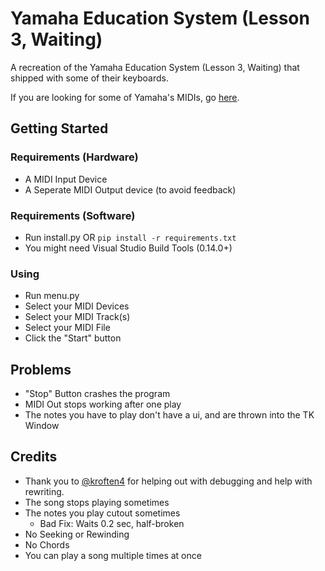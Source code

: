 # Yamaha Education System (Lesson 3, Waiting)
A recreation of the Yamaha Education System (Lesson 3, Waiting) that shipped with some of their keyboards.

If you are looking for some of Yamaha's MIDIs, go [here](https://vgcoder.nekoweb.org/yamahamidis/).
## Getting Started
### Requirements (Hardware)
* A MIDI Input Device
* A Seperate MIDI Output device (to avoid feedback)
### Requirements (Software)
* Run install.py OR `pip install -r requirements.txt`
* You might need Visual Studio Build Tools (0.14.0+)
### Using
* Run menu.py
* Select your MIDI Devices
* Select your MIDI Track(s)
* Select your MIDI File
* Click the "Start" button
## Problems
* "Stop" Button crashes the program
* MIDI Out stops working after one play
* The notes you have to play don't have a ui, and are thrown into the TK Window
## Credits
* Thank you to [@kroften4](https://github.com/kroften4) for helping out with debugging and help with rewriting.
* The song stops playing sometimes
* The notes you play cutout sometimes
  * Bad Fix: Waits 0.2 sec, half-broken
* No Seeking or Rewinding
* No Chords
* You can play a song multiple times at once
